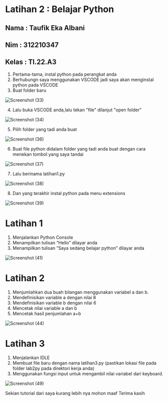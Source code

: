 # Latihan 2 : Belajar Python

## Nama : Taufik Eka Albani

## Nim : 312210347

## Kelas : TI.22.A3

1. Pertama-tama, instal python pada perangkat anda
2. Berhubungn saya menggunakan VSCODE jadi saya akan menginstal python pada  VSCODE
3. Buat folder baru

![Screenshot (33)](https://user-images.githubusercontent.com/115517181/196446284-1f89dd4e-32f0-4d62-aec9-66b668867e2f.png)


4. Lalu buka VSCODE anda,lalu tekan "file" dilanjut "open folder"

![Screenshot (34)](https://user-images.githubusercontent.com/115517181/196446708-9f23063f-3505-4930-937c-0d1304fcf252.png)

5. Pilih folder yang tadi anda buat

![Screenshot (36)](https://user-images.githubusercontent.com/115517181/196447455-cd7ea580-c1f7-4be2-ba9b-3b2b71f25469.png)

6. Buat file python didalam folder yang tadi anda buat dengan cara menekan tombol yang saya tandai

![Screenshot (37)](https://user-images.githubusercontent.com/115517181/196448539-f6f5e7ec-c28e-4912-87ca-54a974bb2d9f.jpg)

7. Lalu berinama latihan1.py

![Screenshot (38)](https://user-images.githubusercontent.com/115517181/196449172-65d91cfb-8da8-4456-9db1-0107b2ccc309.png)
 
 8. Dan yang terakhir instal python pada menu extensions
 
 ![Screenshot (39)](https://user-images.githubusercontent.com/115517181/196449981-ad674a53-8f39-4990-bccd-eb4033abe322.png)
 
# Latihan 1

1. Menjalankan Python Console
2. Menampilkan tulisan “Hello” dilayar anda
3. Menampilkan tulisan “Saya sedang belajar python” dilayar anda

![Screenshot (41)](https://user-images.githubusercontent.com/115517181/196451880-23eb03e1-6a2d-45e6-89f7-81fd1c0c7aae.png)

# Latihan 2

1. Menjumlahkan dua buah bilangan menggunakan variabel a dan b.
2. Mendefinisikan variable a dengan nilai 8
3. Mendefinisikan variable b dengan nilai 6
4. Mencetak nilai variable a dan b
5. Mencetak hasil penjumlahan a+b

![Screenshot (44)](https://user-images.githubusercontent.com/115517181/196452261-686472a2-8b23-4f2e-8086-028f10055596.png)

# Latihan 3

1. Menjalankan IDLE
2. Membuat file baru dengan nama latihan3.py (pastikan lokasi file
   pada folder lab2py pada direktori kerja anda)
3. Menggunakan fungsi input untuk mengambil nilai variabel dari
   keyboard.
  
![Screenshot (49)](https://user-images.githubusercontent.com/115517181/197322742-237a8c73-4308-420c-8608-4dcd89cf5575.png)

Sekian tutorial dari saya kurang lebih nya mohon maaf
Terima kasih


